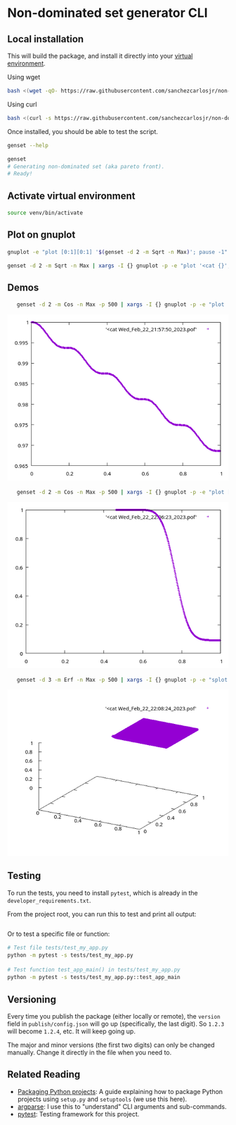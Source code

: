 #  Non-dominated set generator CLI

## Local installation
This will build the package, and install it directly into your [virtual environment](https://packaging.python.org/en/latest/guides/installing-using-pip-and-virtual-environments/#creating-a-virtual-environment).

Using wget
```bash
bash <(wget -qO- https://raw.githubusercontent.com/sanchezcarlosjr/non-dominated-set-generator-cli/main/installer) && cd non-dominated-set-generator-cli && source venv/bin/activate
```
Using curl
```bash
bash <(curl -s https://raw.githubusercontent.com/sanchezcarlosjr/non-dominated-set-generator-cli/main/installer) && cd non-dominated-set-generator-cli && source venv/bin/activate
```

Once installed, you should be able to test the script.

```bash
genset --help
```

``` bash
genset
# Generating non-dominated set (aka pareto front).
# Ready!
```

## Activate virtual environment
```bash
source venv/bin/activate
```

## Plot on gnuplot
```bash
gnuplot -e "plot [0:1][0:1] '$(genset -d 2 -m Sqrt -n Max)'; pause -1"
```

```bash
genset -d 2 -m Sqrt -n Max | xargs -I {} gnuplot -p -e "plot '<cat {}'; pause -1"
```

## Demos
```bash
   genset -d 2 -m Cos -n Max -p 500 | xargs -I {} gnuplot -p -e "plot '<cat {}'; pause -1"
```
![genset demo 1](./demos/genset-d2-mCos-nMax-p500.png)

```bash
   genset -d 2 -m Cos -n Max -p 500 | xargs -I {} gnuplot -p -e "plot [0:1][0:1] '<cat {}'; pause -1"
```
![genset demo 2](./demos/genset-d2-mErf-nMax-p500.png)

```bash
   genset -d 3 -m Erf -n Max -p 500 | xargs -I {} gnuplot -p -e "splot [0:1][0:1][0:1] '<cat {}'; pause -1"
```
![genset demo 3](./demos/genset-d3-mErf-nMax-p500.png)


## Testing

To run the tests, you need to install `pytest`, which is already in the `developer_requirements.txt`.

From the project root, you can run this to test and print all output:

```bash

```

Or to test a specific file or function:

```bash
# Test file tests/test_my_app.py
python -m pytest -s tests/test_my_app.py

# Test function test_app_main() in tests/test_my_app.py
python -m pytest -s tests/test_my_app.py::test_app_main
```


## Versioning

Every time you publish the package (either locally or remote), the `version` field in `publish/config.json` will go up (specifically, the last digit). So `1.2.3` will become `1.2.4`, etc. It will keep going up.

The major and minor versions (the first two digits) can only be changed manually. Change it directly in the file when you need to.

## Related Reading

* [Packaging Python projects](https://packaging.python.org/tutorials/packaging-projects/): A guide explaining how to package Python projects using `setup.py` and `setuptools` (we use this here).
* [argparse](https://docs.python.org/3/library/argparse.html): I use this to "understand" CLI arguments and sub-commands.
* [pytest](https://docs.pytest.org/en/stable/): Testing framework for this project.
